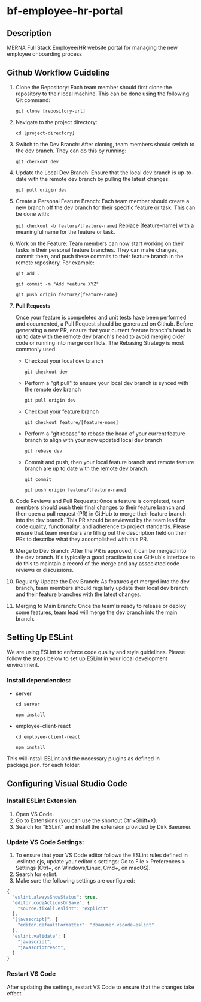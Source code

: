# bf-employee-hr-portal

## Description
MERNA Full Stack Employee/HR website portal for managing the new employee onboarding process

## Github Workflow Guideline

1. Clone the Repository: Each team member should first clone the repository to their local machine. This can be done using the following Git command:

    `git clone [repository-url]`

2. Navigate to the project directory:

    `cd [project-directory]`

3. Switch to the Dev Branch: After cloning, team members should switch to the dev branch. They can do this by running:

    `git checkout dev`

4. Update the Local Dev Branch: Ensure that the local dev branch is up-to-date with the remote dev branch by pulling the latest changes:

    `git pull origin dev`

5. Create a Personal Feature Branch: Each team member should create a new branch off the dev branch for their specific feature or task. This can be done with:

    `git checkout -b feature/[feature-name]`
Replace [feature-name] with a meaningful name for the feature or task.

6. Work on the Feature: Team members can now start working on their tasks in their personal feature branches. They can make changes, commit them, and push these commits to their feature branch in the remote repository. For example:

    `git add .`

    `git commit -m "Add feature XYZ"`

    `git push origin feature/[feature-name]`

7. **Pull Requests**

    Once your feature is compeleted and unit tests have been performed and documented, a Pull Request should be generated on Github. Before generating a new PR, ensure that your current feature branch's head is up to date with the remote dev branch's head to 
    avoid merging older code or running into merge conflicts. The Rebasing Strategy is most commonly used.
    - Checkout your local dev branch

        `git checkout dev`
    - Perform a "git pull" to ensure your local dev branch is synced with the remote dev branch

        `git pull origin dev`
    - Checkout your feature branch

        `git checkout feature/[feature-name]`
    - Perform a "git rebase" to rebase the head of your current feature branch to align with your now updated local dev branch

        `git rebase dev`
    - Commit and push, then your local feature branch and remote feature branch are up to date with the remote dev branch.

        `git commit`

        `git push origin feature/[feature-name]`

8. Code Reviews and Pull Requests: Once a feature is completed, team members should push their final changes to their feature branch and then open a pull request (PR) in GitHub to merge their feature branch into the dev branch. This PR should be reviewed by the team lead for code quality, functionality, and adherence to project standards. Please ensure that team members are filling out the description field on their PRs to describe what they accomplished with this PR.

9. Merge to Dev Branch: After the PR is approved, it can be merged into the dev branch. It's typically a good practice to use GitHub's interface to do this to maintain a record of the merge and any associated code reviews or discussions.

10. Regularly Update the Dev Branch: As features get merged into the dev branch, team members should regularly update their local dev branch and their feature branches with the latest changes.

11. Merging to Main Branch: Once the team'is ready to release or deploy some features, team lead will merge the dev branch into the main branch.


## Setting Up ESLint
We are using ESLint to enforce code quality and style guidelines. Please follow the steps below to set up ESLint in your local development environment.

### Install dependencies:
- server

    `cd server`

    `npm install`
- employee-client-react

    `cd employee-client-react`

    `npm install`

This will install ESLint and the necessary plugins as defined in package.json. for each folder.


## Configuring Visual Studio Code
### Install ESLint Extension
1. Open VS Code.
2. Go to Extensions (you can use the shortcut Ctrl+Shift+X).
3. Search for "ESLint" and install the extension provided by Dirk Baeumer.
### Update VS Code Settings:
1. To ensure that your VS Code editor follows the ESLint rules defined in .eslintrc.cjs, update your editor's settings: Go to File > Preferences > Settings (Ctrl+, on Windows/Linux, Cmd+, on macOS).
2. Search for eslint.
3. Make sure the following settings are configured:
```js
{
  "eslint.alwaysShowStatus": true,
  "editor.codeActionsOnSave": {
    "source.fixAll.eslint": "explicit"
  },
  "[javascript]": {
    "editor.defaultFormatter": "dbaeumer.vscode-eslint"
  },
  "eslint.validate": [
    "javascript",
    "javascriptreact",
  ]
}
```

### Restart VS Code
After updating the settings, restart VS Code to ensure that the changes take effect.

